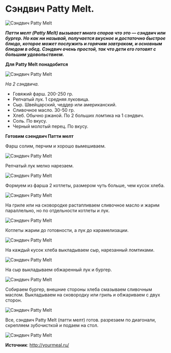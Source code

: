 # Сэндвич Patty Melt.

![Сэндвич Patty Melt](/images/Kulinar/Salad/san_don_001.jpg 'Сэндвич Patty Melt')

_**Патти мелт (Patty Melt) вызывает много споров что это — сэндвич или бургер.  Но как ни называй, получается вкусное и достаточно быстрое блюдо, которое может послужить и горячим завтраком, и основным блюдом в обед.  Сэндвич очень простой, так что дети его готовят с большим удовольствием.**_

**Для Patty Melt понадобится**

![Сэндвич Patty Melt](/images/Kulinar/Salad/san_don_002.jpg 'Сэндвич Patty Melt')

_На 2 сэндвича._

- Говяжий фарш. 200-250 гр.
- Репчатый лук. 1 средняя луковица.
- Сыр. Швейцарский, чеддер или американский.
- Сливочное масло. 30-50 гр.
- Хлеб. Обычно ржаной. По 2 больших ломтика на 1 сэндвич.
- Соль. По вкусу.
- Черный молотый перец. По вкусу.

**Готовим сэендвич Патти мелт**

Фарш солим, перчим и хорошо вымешиваем.

![Сэндвич Patty Melt](/images/Kulinar/Salad/san_don_003.jpg 'Сэндвич Patty Melt')

Репчатый лук мелко нарезаем.

![Сэндвич Patty Melt](/images/Kulinar/Salad/san_don_004.jpg 'Сэндвич Patty Melt')

Формуем из фарша 2 котлеты, размером чуть больше, чем кусок хлеба.

![Сэндвич Patty Melt](/images/Kulinar/Salad/san_don_005.jpg 'Сэндвич Patty Melt')

На гриле или на сковородке растапливаем сливочное масло и жарим параллельно, но по отдельности котлеты и лук.

![Сэндвич Patty Melt](/images/Kulinar/Salad/san_don_006.jpg 'Сэндвич Patty Melt')

Котлеты жарим до готовности, а лук до карамелизации.

![Сэндвич Patty Melt](/images/Kulinar/Salad/san_don_007.jpg 'Сэндвич Patty Melt')

На каждый кусок хлеба выкладываем сыр, нарезанный ломтиками.

![Сэндвич Patty Melt](/images/Kulinar/Salad/san_don_008.jpg 'Сэндвич Patty Melt')

На сыр выкладываем обжаренный лук и бургер.

![Сэндвич Patty Melt](/images/Kulinar/Salad/san_don_009.jpg 'Сэндвич Patty Melt')

Собираем бургер, внешние стороны хлеба смазываем сливочным маслом.  Выкладываем на сковородку или гриль и обжариваем с двух сторон.

![Сэндвич Patty Melt](/images/Kulinar/Salad/san_don_010.jpg 'Сэндвич Patty Melt')

Все, сэндвич Patty Melt (патти мелт) готов.  разрезаем по диагонали, скрепляем зубочисткой и подаем на стол.

![Сэндвич Patty Melt](/images/Kulinar/Salad/san_don_011.jpg 'Сэндвич Patty Melt')

**Источник**: http://yourmeal.ru/
